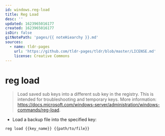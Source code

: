 ```yaml
---
id: windows.reg-load
title: Reg Load
desc: ''
updated: 1623965016177
created: 1623965016177
isDir: false
gitNotePath: 'pages/{{ noteHiearchy }}.md'
sources:
  - name: tldr-pages
    url: 'https://github.com/tldr-pages/tldr/blob/master/LICENSE.md'
    license: Creative Commons
---
```

# reg load

> Load saved sub keys into a different sub key in the registry.
> This is intended for troubleshooting and temporary keys.
> More information: <https://docs.microsoft.com/windows-server/administration/windows-commands/reg-load>.

- Load a backup file into the specified key:

`reg load {{key_name}} {{path/to/file}}`

